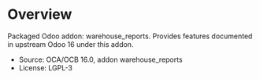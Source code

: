 # Overview

Packaged Odoo addon: warehouse_reports. Provides features documented in upstream Odoo 16 under this addon.

- Source: OCA/OCB 16.0, addon warehouse_reports
- License: LGPL-3
